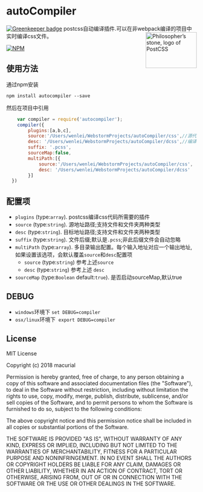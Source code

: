 # autoCompiler

[![Greenkeeper badge](https://badges.greenkeeper.io/Tauleos/autocompiler.svg)](https://greenkeeper.io/)
postcss自动编译插件.可以在非webpack编译的项目中实时编译css文件。
<img align="right" width="135" height="95"
     title="Philosopher’s stone, logo of PostCSS"
     src="http://postcss.github.io/postcss/logo-leftp.png">
     
[![NPM](https://nodei.co/npm/autocompiler.png?downloads=true&downloadRank=true&stars=true)](https://nodei.co/npm/autocompiler/)

## 使用方法

通过npm安装

    npm install autocompiler --save

然后在项目中引用

```javascript
    var compiler = require('autocompiler');
    compiler({
        plugins:[a,b,c],
        source:'/Users/wenlei/WebstormProjects/autoCompiler/css',//源代码地址
        desc: '/Users/wenlei/WebstormProjects/autoCompiler/dcss',//编译后的css代码
        suffix: '.pcss',
        sourceMap:false,
        multiPath:[{
            source:'/Users/wenlei/WebstormProjects/autoCompiler/css',
            desc: '/Users/wenlei/WebstormProjects/autoCompiler/dcss'
        }]
  })

```

## 配置项
+ `plugins` (type:`array`). postcss编译css代码所需要的插件
+ `source` (type:`string`). 源地址路径;支持文件和文件夹两种类型
+ `desc` (type:`string`). 目标地址路径;支持文件和文件夹两种类型
+ `suffix` (type:`string`). 文件后缀;默认是`.pcss`;非此后缀文件会自动忽略
+ `multiPath` (type:`array`). 多目录输出配置。每个输入地址对应一个输出地址,如果设置该选项，会默认覆盖`source`和`desc`配置项
    * `source` (type:`string`) 参考上述`source`
    * `desc` (type:`string`) 参考上述 `desc`
+ `sourceMap` (type:`Boolean` default:`true`). 是否启动sourceMap,默认true

## DEBUG
+ `windows`环境下 `set DEBUG=compiler`
+ `osx/linux`环境下  `export DEBUG=compiler`

## License

MIT License

Copyright (c) 2018 macurial

Permission is hereby granted, free of charge, to any person obtaining a copy
of this software and associated documentation files (the "Software"), to deal
in the Software without restriction, including without limitation the rights
to use, copy, modify, merge, publish, distribute, sublicense, and/or sell
copies of the Software, and to permit persons to whom the Software is
furnished to do so, subject to the following conditions:

The above copyright notice and this permission notice shall be included in all
copies or substantial portions of the Software.

THE SOFTWARE IS PROVIDED "AS IS", WITHOUT WARRANTY OF ANY KIND, EXPRESS OR
IMPLIED, INCLUDING BUT NOT LIMITED TO THE WARRANTIES OF MERCHANTABILITY,
FITNESS FOR A PARTICULAR PURPOSE AND NONINFRINGEMENT. IN NO EVENT SHALL THE
AUTHORS OR COPYRIGHT HOLDERS BE LIABLE FOR ANY CLAIM, DAMAGES OR OTHER
LIABILITY, WHETHER IN AN ACTION OF CONTRACT, TORT OR OTHERWISE, ARISING FROM,
OUT OF OR IN CONNECTION WITH THE SOFTWARE OR THE USE OR OTHER DEALINGS IN THE
SOFTWARE.
